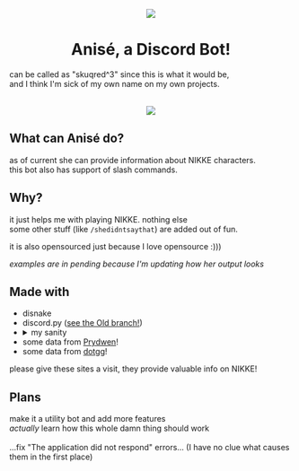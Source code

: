 <p align='center'><img src="https://cdn.discordapp.com/avatars/1114377691257393213/421d8f88511e13f331c975443eb4b79b.png" /></p>

<h1 align='center'>Anisé, a Discord Bot!</h1>
can be called as "skuqred^3" since this is what it would be,<br>
and I think I'm sick of my own name on my own projects.
<br><br>

<p align='center'><img src="https://haxeflixel.is-terrible.com/64_vvmh8d.png" /></p>


## What can Anisé do?
as of current she can provide information about NIKKE characters.<br>
this bot also has support of slash commands.

## Why?
it just helps me with playing NIKKE. nothing else<br>
some other stuff (like `/shedidntsaythat`) are added out of fun.

it is also opensourced just because I love opensource :)))

*examples are in pending because I'm updating how her output looks*

## Made with
- disnake
- discord.py ([see the Old branch!](https://github.com/skuqre/anise/tree/old))
- <details><summary>my sanity</summary>
  discord.py is just about new to me<br>
  python is something more of a bizarre thing to me as well<br>
  more over, I encountered a lot of shit when I was making some commands
  <br><br>
  you know, discord, I think making slash commands do not have to be<br>
  THIS FUCKING COMPLICATED ‼‼‼‼
  </details>
- some data from [Prydwen](https://www.prydwen.gg)!
- some data from [dotgg](https://dotgg.gg)!

please give these sites a visit, they provide valuable info on NIKKE!

## Plans
make it a utility bot and add more features<br>
*actually* learn how this whole damn thing should work<br><br>
...fix "The application did not respond" errors... (I have no clue what causes them in the first place)
